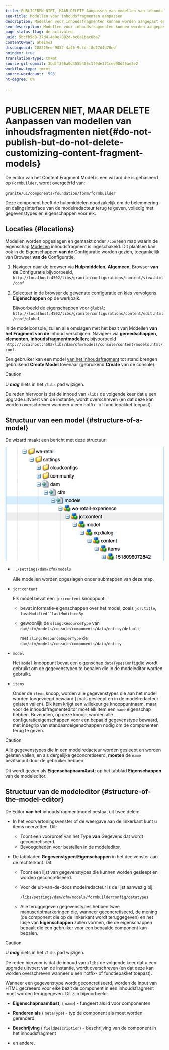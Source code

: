 ```yaml
---
title: PUBLICEREN NIET, MAAR DELETE Aanpassen van modellen van inhoudsfragmenten niet
seo-title: Modellen voor inhoudsfragmenten aanpassen
description: Modellen voor inhoudsfragmenten kunnen worden aangepast en uitgebreid.
seo-description: Modellen voor inhoudsfragmenten kunnen worden aangepast en uitgebreid.
page-status-flag: de-activated
uuid: 5bcfb5d8-37d4-4a0e-882d-bc8a1bac6ba7
contentOwner: aheimoz
discoiquuid: 208225ee-9052-4a45-9cfd-f8d27d4d70ed
noindex: true
translation-type: tm+mt
source-git-commit: 3bdff366a0d455b405c1f9de371ced98d25ae2e2
workflow-type: tm+mt
source-wordcount: '598'
ht-degree: 0%

---
```



# PUBLICEREN NIET, MAAR DELETE Aanpassen van modellen van inhoudsfragmenten niet{#do-not-publish-but-do-not-delete-customizing-content-fragment-models}

De editor van het Content Fragment Model is een wizard die is gebaseerd op `Formbuilder`, wordt overgeërfd van:

`granite/ui/components/foundation/form/formbuilder`

Deze component heeft de hulpmiddelen noodzakelijk om de belemmering en dalingsinterface van de modelredacteur terug te geven, volledig met gegevenstypes en eigenschappen voor elk.

## Locaties {#locations}

Modellen worden opgeslagen en gemaakt onder `/conf`een map waarin de eigenschap [Modellen](/help/assets/content-fragments-models.md#enable-content-fragment-models) inhoudsfragment is ingeschakeld. Dit plaatsen kan ook in de Eigenschappen **van de** Configuratie worden gezien, toegankelijk van Browser **van de** Configuratie.

1. Navigeer naar de browser via **Hulpmiddelen**, **Algemeen**, Browser **van de** Configuratie bijvoorbeeld, 
`http://localhost:4502/libs/granite/configurations/content/view.html/conf`

1. Selecteer in de browser de gewenste configuratie en kies vervolgens **Eigenschappen** op de werkbalk.

   Bijvoorbeeld de eigenschappen voor `global`: `http://localhost:4502/libs/granite/configurations/content/edit.html/conf/global`

In de modelconsole, zullen alle omslagen met het bezit van Modellen **van het Fragment van de** Inhoud verschijnen. Navigeer via **gereedschappen**, **elementen**, **inhoudsfragmentmodellen**; bijvoorbeeld `http://localhost:4502/libs/dam/cfm/models/console/content/models.html/conf`.

Een gebruiker kan een model [van het inhoudsfragment](/help/assets/content-fragments-models.md#creating-a-content-fragment-model) tot stand brengen gebruikend **Create Model** tovenaar (gebruikend **Create** van de console).

>[!CAUTION]
>
>U ***mag*** niets in het `/libs` pad wijzigen.
>
>De reden hiervoor is dat de inhoud van `/libs` de volgende keer dat u een upgrade uitvoert van de instantie, wordt overschreven (en dat deze kan worden overschreven wanneer u een hotfix- of functiepakket toepast).

## Structuur van een model {#structure-of-a-model}

De wizard maakt een bericht met deze structuur:

![cf-54](assets/cf-54.png)

* `../settings/dam/cfm/models`

   Alle modellen worden opgeslagen onder submappen van deze map.

* `jcr:content`

   Elk model bevat een `jcr:content` knooppunt:

   * bevat informatie-eigenschappen over het model, zoals `jcr:title`, `lastModified``lastModifiedBy`
   * gewoonlijk de `sling:ResourceType` van `dam/cfm/models/console/components/data/entity/default`,

      met `sling:ResourceSuperType` de `dam/cfm/models/console/components/data/entity`

* `model`

   Het `model` knooppunt bevat een eigenschap `dataTypesConfig`die wordt gebruikt om de gegevenstypen te bepalen die in de modeleditor worden gebruikt.

* `items`

   Onder de `items` knoop, worden alle gegevenstypes die aan het model worden toegevoegd bewaard (zoals gesleept en in de modelredacteur gelaten vallen). Elk item krijgt een willekeurige knooppuntnaam, maar voor de inhoudsfragmenteditor moet elk item een `name` eigenschap hebben. Bovendien, op deze knoop, worden alle configuratieeigenschappen voor een bepaald gegevenstype bewaard, met inbegrip van standaardeigenschappen nodig om de componenten terug te geven.

>[!CAUTION]
>
>Alle gegevenstypes die in een modelredacteur worden gesleept en worden gelaten vallen, en als dergelijke geconcretiseerd, **moeten** de `name` bezitsinput door de gebruiker hebben.
>
>Dit wordt gezien als **Eigenschapnaam&amp;ast;** op het tabblad **Eigenschappen** van de modeleditor.

## Structuur van de modeleditor {#structure-of-the-model-editor}

De Editor **van het** inhoudsfragmentmodel bestaat uit twee delen:

* In het voorvertoningsvenster of de weergave aan de linkerkant kunt u items neerzetten. Dit:

   * Toont een voorproef van het Type **van** Gegevens dat wordt geconcretiseerd.
   * Bevoegdheden voor bestellen in de modeleditor.

* De tabbladen **Gegevenstypen**/**Eigenschappen** in het deelvenster aan de rechterkant. Dit:

   * Toont een lijst van gegevenstypes die kunnen worden gesleept en worden geconcretiseerd.
   * Voor de uit-van-de-doos modelredacteur is de lijst aanwezig bij:

      `/libs/settings/dam/cfm/models/formbuilderconfig/datatypes`

      <!-- Please uncomment when file is used
      This node contains all the data types currently supported in the model editor. For more information on how to configure the data types, see [Customizing Data Types for Content Fragment Models](/help/sites-developing/customizing-content-fragment-model-data-types.md).
      -->

   * Alle teruggegeven gegevenstypes hebben twee manuscriptmarkeringen die, wanneer geconcretiseerd, de mening (de component die op de linkerkant wordt teruggegeven) en het lusje van **Eigenschappen** zullen vormen, die de eigenschappen bepaalt die een gebruiker voor een bepaalde component kan bepalen.

>[!CAUTION]
>
>U ***mag*** niets in het `/libs` pad wijzigen.
>
>De reden hiervoor is dat de inhoud van `/libs` de volgende keer dat u een upgrade uitvoert van de instantie, wordt overschreven (en dat deze kan worden overschreven wanneer u een hotfix- of functiepakket toepast).

<!-- Please uncomment when files are used
The properties on the right side define a form that is submitted directly into JCR under `/conf`; see the path in the example [Structure of a Model](/help/sites-developing/customizing-content-fragment-models.md#structure-of-a-model).
-->

Wanneer een gegevenstype wordt geconcretiseerd, worden de input van HTML gecreeerd voor elke bezit de component in een inhoudsfragment moet worden teruggegeven. Dit zijn bijvoorbeeld:

* **Eigenschapnaam&amp;ast;** ( `name`) - fungeert als id voor componenten

* **Renderen als** ( `metaType`) - typ de component als moet worden gerenderd

* **Beschrijving** ( `fieldDescription`) - beschrijving van de component in het inhoudsfragment

* en andere.

